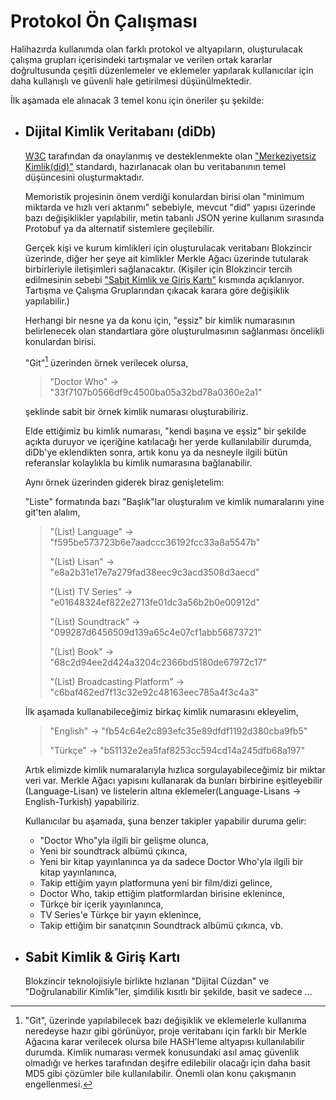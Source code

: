 # Protokol Ön Çalışması

Halihazırda kullanımda olan farklı protokol ve altyapıların, oluşturulacak çalışma grupları içerisindeki tartışmalar ve verilen ortak kararlar doğrultusunda çeşitli düzenlemeler ve eklemeler yapılarak kullanıcılar için daha kullanışlı ve güvenli hale getirilmesi düşünülmektedir. 

İlk aşamada ele alınacak 3 temel konu için öneriler şu şekilde:

- ## Dijital Kimlik Veritabanı (diDb)

    [W3C](https://www.w3.org/) tarafından da onaylanmış ve desteklenmekte olan ["Merkeziyetsiz Kimlik(did)"](https://www.w3.org/TR/did-core/) standardı, hazırlanacak olan bu veritabanının temel düşüncesini oluşturmaktadır.

    Memoristik projesinin önem verdiği konulardan birisi olan "minimum miktarda ve hızlı veri aktarımı" sebebiyle, mevcut "did" yapısı üzerinde bazı değişiklikler yapılabilir, metin tabanlı JSON yerine kullanım sırasında Protobuf ya da alternatif sistemlere geçilebilir.

    Gerçek kişi ve kurum kimlikleri için oluşturulacak veritabanı Blokzincir üzerinde, diğer her şeye ait kimlikler Merkle Ağacı üzerinde tutularak birbirleriyle iletişimleri sağlanacaktır.
    (Kişiler için Blokzincir tercih edilmesinin sebebi ["Sabit Kimlik ve Giriş Kartı"](#sabit-kimlik-giris-kart) kısmında açıklanıyor. Tartışma ve Çalışma Gruplarından çıkacak karara göre değişiklik yapılabilir.)

    Herhangi bir nesne ya da konu için, "eşsiz" bir kimlik numarasının belirlenecek olan standartlara göre oluşturulmasının sağlanması öncelikli konulardan birisi.

    "Git"[^1] üzerinden örnek verilecek olursa,

    [^1]: "Git", üzerinde yapılabilecek bazı değişiklik ve eklemelerle kullanıma neredeyse hazır gibi görünüyor, proje veritabanı için farklı bir Merkle Ağacına karar verilecek olursa bile HASH'leme altyapısı kullanılabilir durumda. Kimlik numarası vermek konusundaki asıl amaç güvenlik olmadığı ve herkes tarafından deşifre edilebilir olacağı için daha basit MD5 gibi çözümler bile kullanılabilir. Önemli olan konu çakışmanın engellenmesi.

    > "Doctor Who" -> "33f7107b0566df9c4500ba05a32bd78a0360e2a1"

    şeklinde sabit bir örnek kimlik numarası oluşturabiliriz.

    Elde ettiğimiz bu kimlik numarası, "kendi başına ve eşsiz" bir şekilde açıkta duruyor ve içeriğine katılacağı her yerde kullanılabilir durumda, diDb'ye eklendikten sonra, artık konu ya da nesneyle ilgili bütün referanslar kolaylıkla bu kimlik numarasına bağlanabilir.

    Aynı örnek üzerinden giderek biraz genişletelim:

    "Liste" formatında bazı "Başlık"lar oluşturalım ve kimlik numaralarını yine git'ten alalım,

    > "(List) Language" -> "f595be573723b6e7aadccc36192fcc33a8a5547b"
    >
    > "(List) Lisan" -> "e8a2b31e17e7a279fad38eec9c3acd3508d3aecd"
    >
    > "(List) TV Series" -> "e01648324ef822e2713fe01dc3a56b2b0e00912d"
    >
    > "(List) Soundtrack" -> "099287d6456509d139a65c4e07cf1abb56873721"
    >
    > "(List) Book" -> "68c2d94ee2d424a3204c2366bd5180de67972c17"
    >
    > "(List) Broadcasting Platform" -> "c6baf462ed7f13c32e92c48163eec785a4f3c4a3"

    İlk aşamada kullanabileceğimiz birkaç kimlik numarasını ekleyelim,

    > "English" -> "fb54c64e2c893efc35e89dfdf1192d380cba9fb5"
    >
    > "Türkçe" -> "b51132e2ea5faf8253cc594cd14a245dfb68a197"


    Artık elimizde kimlik numaralarıyla hızlıca sorgulayabileceğimiz bir miktar veri var. Merkle Ağacı yapısını kullanarak da bunları birbirine eşitleyebilir (Language-Lisan) ve listelerin altına eklemeler(Language-Lisans -> English-Turkish) yapabiliriz.

    Kullanıcılar bu aşamada, şuna benzer takipler yapabilir duruma gelir:

    - "Doctor Who"yla ilgili bir gelişme olunca,
    - Yeni bir soundtrack albümü çıkınca,
    - Yeni bir kitap yayınlanınca ya da sadece Doctor Who'yla ilgili bir kitap yayınlanınca,
    - Takip ettiğim yayın platformuna yeni bir film/dizi gelince,
    - Doctor Who, takip ettiğim platformlardan birisine eklenince,
    - Türkçe bir içerik yayınlanınca,
    - TV Series'e Türkçe bir yayın eklenince,
    - Takip ettiğim bir sanatçının Soundtrack albümü çıkınca,
    vb.


- ## Sabit Kimlik & Giriş Kartı

    Blokzincir teknolojisiyle birlikte hızlanan "Dijital Cüzdan" ve "Doğrulanabilir Kimlik"ler, şimdilik kısıtlı bir şekilde, basit ve sadece ...